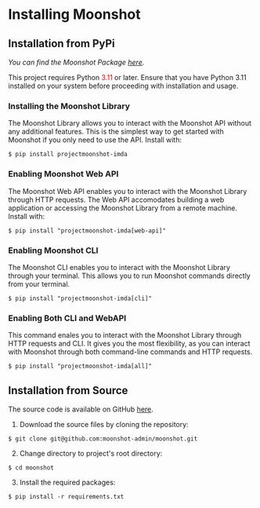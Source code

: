 # Installing Moonshot

## Installation from PyPi
*You can find the Moonshot Package [here](https://pypi.org/project/projectmoonshot-imda/).*

This project requires Python <span style="color:red;">3.11</span>
 or later. Ensure that you have Python 3.11 installed on your system before proceeding with installation and usage.
<!---
To install Moonshot, there are 4 methods that you can choose from.

```
$ pip install projectmoonshot-imda # To install Moonshot library.
$ pip install "projectmoonshot-imda[web-api]" # To enable running Moonshot using the web API.
```
-->

### Installing the Moonshot Library
The Moonshot Library allows you to interact with the Moonshot API without any additional features. This is the simplest way to get started with Moonshot if you only need to use the API. Install with:
```
$ pip install projectmoonshot-imda
```

### Enabling Moonshot Web API
The Moonshot Web API enables you to interact with the Moonshot Library through HTTP requests. The Web API accomodates building a web application or accessing the Moonshot Library from a remote machine. Install with:
```
$ pip install "projectmoonshot-imda[web-api]"
```

### Enabling Moonshot CLI
The Moonshot CLI enables you to interact with the Moonshot Library through your terminal. This allows you to run Moonshot commands directly from your terminal. 

```
$ pip install "projectmoonshot-imda[cli]"
```

### Enabling Both CLI and WebAPI
This command enales you to interact with the Moonshot Library through HTTP requests and CLI. It gives you the most flexibility, as you can interact with Moonshot through both command-line commands and HTTP requests.
```
$ pip install "projectmoonshot-imda[all]"
```

## Installation from Source
The source code is available on GitHub [here](https://github.com/moonshot-admin/moonshot).

1. Download the source files by cloning the repository:
```
$ git clone git@github.com:moonshot-admin/moonshot.git
```
2. Change directory to project's root directory:
```
$ cd moonshot
``` 
3. Install the required packages:
```
$ pip install -r requirements.txt
```
